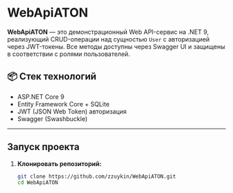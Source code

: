 # WebApiATON

**WebApiATON** — это демонстрационный Web API-сервис на .NET 9, реализующий CRUD-операции над сущностью `User` с авторизацией через JWT-токены. Все методы доступны через Swagger UI и защищены в соответствии с ролями пользователей.

## 📦 Стек технологий

- ASP.NET Core 9
- Entity Framework Core + SQLite
- JWT (JSON Web Token) авторизация
- Swagger (Swashbuckle)

---

##  Запуск проекта

1. **Клонировать репозиторий:**
   ```bash
   git clone https://github.com/zzuykin/WebApiATON.git
   cd WebApiATON

